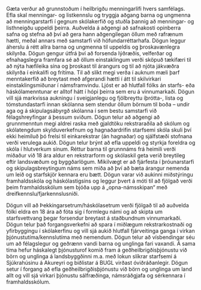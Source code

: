 Gæta verður að grunnstoðum í heilbrigðu menningarlífi hvers samfélags. Efla skal menningar- og listkennslu og tryggja aðgang barna og ungmenna að menningarstarfi í gegnum skólakerfið og stuðla þannig að menningar- og listhneigðu uppeldi þeirra. Auðvelda á aðgengi að safnakosti opinberra safna og stefna að því að gera hann aðgengilegan öllum með rafrænum hætti, meðal annars með samstarfi við höfundarréttarhafa. Dögun leggur áherslu á rétt allra barna og ungmenna til uppeldis og þroskavænlegra skilyrða. Dögun gengur útfrá því að forsenda lýðræðis, velferðar og efnahagslegra framfara sé að öllum einstaklingum verði sköpuð tækifæri til að nýta hæfileika sína og þroskast til árangurs og til að njóta jákvæðra skilyrða í einkalífi og frítíma. Til að slíkt megi verða í auknum mæli þarf menntakerfið að breytast með afgerandi hætti í átt til skilvirkari einstaklingsmiðunar í námsframvindu. Ljóst er að hlutfall fólks án starfs- eða háskólamenntunar er alltof hátt í hópi þeirra sem eru á vinnumarkaði. Dögun vill sjá markvissa aukningu í sveigjanlegu og fjölbreyttu íþrótta-, lista og tómstundastarfi innan skólanna sem stendur öllum börnum til boða – undir aga og á skipulagsábyrgð skólanna í sem bestu samstarfi við félagshreyfingar á þessum sviðum. Dögun telur að aðgengi að grunnmenntun megi aldrei raska með gjaldtöku rekstraraðila að skólum og skólatengdum skylduverkefnum og hagnaðardrifin starfsemi skóla skuli því ekki heimiluð þó frelsi til einkarekstrar (án hagnaðar) og sjálfstæði stofnana verði verulega aukið. Dögun telur brýnt að efla uppeldi og styrkja foreldra og skóla í hlutverkum sínum. Réttur barna til grunnnáms frá heimili verði miðaður við 18 ára aldur en rekstrarform og skólaskil geta verið breytileg eftir landsvæðum og byggðarlögum. Mikilvægt er að fjárfesta í þróunarstarfi og skipulagsbreytingum náms sem miða að því að bæta árangur nemenda um leið og starfskjör kennara eru bætt. Dögun varar við aukinni miðstýringu framhaldsskóla og háskólastigsins og leggur þvert á móti til að fjölgað verði þeim framhaldsskólum sem bjóða upp á „opna-námsskipan“ með dreifkennslu/fjarkennslusniði.

Dögun vill að Þekkingarsetrum/háskólasetrum verði fjölgað til að auðvelda fólki eldra en 18 ára að fóta sig í formlegu námi og að skipta um starfsvettvang þegar forsendur breytast á staðbundnum vinnumarkaði. Dögun telur það forgangsverkefni að spara í miðlægum rekstrarkostnaði og yfirbyggingu í skólakerfinu og vill sjá aukið hlutfall fjárveitinga ganga í virkan þjónustutíma/kennslutíma með nemendum. Dögun telur að vísbendingar séu um að félagslegur og geðrænn vandi barna og unglinga fari vaxandi. Á sama tíma hefur háskalegt þjónusturof komið fram á geðheilbrigðisþjónustu við börn og unglinga á landsbyggðinni m.a. með lokun slíkrar starfsemi á Sjúkrahúsinu á Akureyri og biðlistar á BUGL virðast óviðráðanlegir. Dögun setur í forgang að efla geðheilbrigðisþjónustu við börn og unglinga um land allt og vill sjá virkari þjónustu sálfræðinga, námsráðgjafa og sérkennara í framhaldsskólum.
